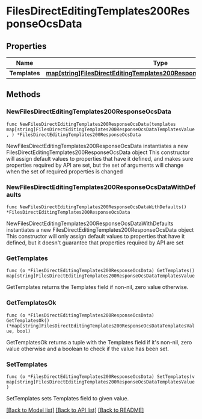 # FilesDirectEditingTemplates200ResponseOcsData

## Properties

Name | Type | Description | Notes
------------ | ------------- | ------------- | -------------
**Templates** | [**map[string]FilesDirectEditingTemplates200ResponseOcsDataTemplatesValue**](FilesDirectEditingTemplates200ResponseOcsDataTemplatesValue.md) |  | 

## Methods

### NewFilesDirectEditingTemplates200ResponseOcsData

`func NewFilesDirectEditingTemplates200ResponseOcsData(templates map[string]FilesDirectEditingTemplates200ResponseOcsDataTemplatesValue, ) *FilesDirectEditingTemplates200ResponseOcsData`

NewFilesDirectEditingTemplates200ResponseOcsData instantiates a new FilesDirectEditingTemplates200ResponseOcsData object
This constructor will assign default values to properties that have it defined,
and makes sure properties required by API are set, but the set of arguments
will change when the set of required properties is changed

### NewFilesDirectEditingTemplates200ResponseOcsDataWithDefaults

`func NewFilesDirectEditingTemplates200ResponseOcsDataWithDefaults() *FilesDirectEditingTemplates200ResponseOcsData`

NewFilesDirectEditingTemplates200ResponseOcsDataWithDefaults instantiates a new FilesDirectEditingTemplates200ResponseOcsData object
This constructor will only assign default values to properties that have it defined,
but it doesn't guarantee that properties required by API are set

### GetTemplates

`func (o *FilesDirectEditingTemplates200ResponseOcsData) GetTemplates() map[string]FilesDirectEditingTemplates200ResponseOcsDataTemplatesValue`

GetTemplates returns the Templates field if non-nil, zero value otherwise.

### GetTemplatesOk

`func (o *FilesDirectEditingTemplates200ResponseOcsData) GetTemplatesOk() (*map[string]FilesDirectEditingTemplates200ResponseOcsDataTemplatesValue, bool)`

GetTemplatesOk returns a tuple with the Templates field if it's non-nil, zero value otherwise
and a boolean to check if the value has been set.

### SetTemplates

`func (o *FilesDirectEditingTemplates200ResponseOcsData) SetTemplates(v map[string]FilesDirectEditingTemplates200ResponseOcsDataTemplatesValue)`

SetTemplates sets Templates field to given value.



[[Back to Model list]](../README.md#documentation-for-models) [[Back to API list]](../README.md#documentation-for-api-endpoints) [[Back to README]](../README.md)


